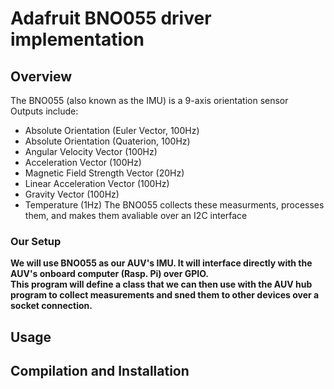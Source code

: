 # Adafruit BNO055 driver implementation
## Overview
The BNO055 (also known as the IMU) is a 9-axis orientation sensor<br>
Outputs include:<br>
- Absolute Orientation (Euler Vector, 100Hz)
- Absolute Orientation (Quaterion, 100Hz)
- Angular Velocity Vector (100Hz)
- Acceleration Vector (100Hz)
- Magnetic Field Strength Vector (20Hz)
- Linear Acceleration Vector (100Hz)
- Gravity Vector (100Hz)
- Temperature (1Hz)
The BNO055 collects these measurments, processes them, and makes them avaliable over an I2C interface<b>

### Our Setup
We will use BNO055 as our AUV's IMU. It will interface directly with the AUV's onboard computer (Rasp. Pi) over GPIO.<br>
This program will define a class that we can then use with the AUV hub program to collect measurements and sned them to other devices over a socket connection.

## Usage

## Compilation and Installation


